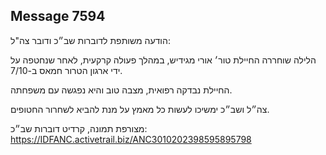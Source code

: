 ## Message 7594

הודעה משותפת לדוברות שב״כ ודובר צה"ל: 

הלילה שוחררה החיילת טור׳ אורי מגידיש, במהלך פעולה קרקעית, לאחר שנחטפה על ידי ארגון הטרור חמאס ב-7/10.

 החיילת נבדקה רפואית, מצבה טוב והיא נפגשה עם משפחתה.

 צה״ל ושב״כ ימשיכו לעשות כל מאמץ על מנת להביא לשחרור החטופים.

מצורפת תמונה, קרדיט דוברות שב״כ: https://IDFANC.activetrail.biz/ANC3010202398595895798

